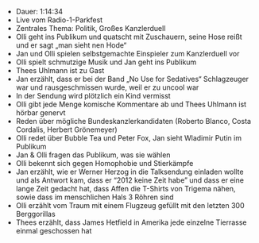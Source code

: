 - Dauer: 1:14:34  
- Live vom Radio-1-Parkfest  
- Zentrales Thema: Politik, Großes Kanzlerduell  
- Olli geht ins Publikum und quatscht mit Zuschauern, seine Hose reißt und er sagt „man sieht nen Hode“  
- Jan und Olli spielen selbstgemachte Einspieler zum Kanzlerduell vor  
- Olli spielt schmutzige Musik und Jan geht ins Publikum  
- Thees Uhlmann ist zu Gast  
- Jan erzählt, dass er bei der Band „No Use for Sedatives“ Schlagzeuger war und rausgeschmissen wurde, weil er zu uncool war  
- In der Sendung wird plötzlich ein Kind vermisst  
- Olli gibt jede Menge komische Kommentare ab und Thees Uhlmann ist hörbar genervt  
- Reden über mögliche Bundeskanzlerkandidaten (Roberto Blanco, Costa Cordalis, Herbert Grönemeyer)  
- Olli redet über Bubble Tea und Peter Fox, Jan sieht Wladimir Putin im Publikum  
- Jan & Olli fragen das Publikum, was sie wählen  
- Olli bekennt sich gegen Homophobie und Stierkämpfe  
- Jan erzählt, wie er Werner Herzog in die Talksendung einladen wollte und als Antwort kam, dass er “2012 keine Zeit habe” und dass er eine lange Zeit gedacht hat, dass Affen die T-Shirts von Trigema nähen, sowie dass im menschlichen Hals 3 Röhren sind  
- Olli erzählt vom Traum mit einem Flugzeug gefüllt mit den letzten 300 Berggorillas  
- Thees erzählt, dass James Hetfield in Amerika jede einzelne Tierrasse einmal geschossen hat  
